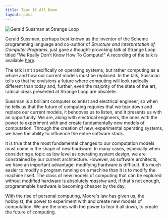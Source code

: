 ```yaml
---
title: Tear It All Down
layout: post
---
```


![Gerald Sussman at Strange Loop](http://os-blog.com/img/sussman.jpg)

Gerald Sussman, perhaps best known as the inventor of the Scheme programming language and co-author of *Structure and Interpretation of Computer Programs*, just gave a thought-provoking talk at Strange Loop titled "We Really Don't Know How To Compute!" A recording of the talk is available [here](http://www.infoq.com/presentations/We-Really-Dont-Know-How-To-Compute).

The talk isn't specifically on operating systems, but rather computing as a whole and how our current models must be replaced. In the talk, Sussman tells us that he envisions a future where computing will look radically different than today and, further, even the majority of the state of the art, radical ideas presented at Strange Loop are obsolete.

Sussman is a brilliant computer scientist and electrical engineer, so when he tells us that the future of computing requires that we tear down and replace our  current models, it behooves us to listen, and it presents us with an opportunity. We are, along with electrical engineers, the ones with the power to experiment with and create fundamentally new models of computation. Through the creation of new, experimental operating systems, we have the ability to influence the entire software stack.

It is true that the most fundamental changes to our computation models must come in the shape of new hardware. In many cases, especially when considering a topic as low level as operating system design, we are constrained by our current architecture. However, as software architects, we have an important advantage: modifying hardware is difficult. It's much easier to modify a program running on a machine than it is to modify the machine itself. The class of new models of computing that can be explored without modified hardware is absolutely *massive* and, if that's not enough, programmable hardware is becoming cheaper by the day.

With the rise of personal computing, Moore's law has given us, the hobbyist, the power to experiment with and create new models of computation. We are the ones with the power to tear it all down, to create the future of computing. 
